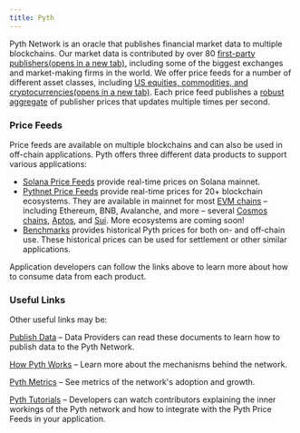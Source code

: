 ```yaml
---
title: Pyth
---
```

Pyth Network is an oracle that publishes financial market data to multiple blockchains. Our market data is contributed by over 80 [first-party publishers(opens in a new tab)](https://pyth.network/publishers/), including some of the biggest exchanges and market-making firms in the world. We offer price feeds for a number of different asset classes, including [US equities, commodities, and cryptocurrencies(opens in a new tab)](https://pyth.network/price-feeds/). Each price feed publishes a [robust aggregate](https://docs.pyth.network/documentation/how-pyth-works/price-aggregation) of publisher prices that updates multiple times per second.

### Price Feeds

Price feeds are available on multiple blockchains and can also be used in off-chain applications. Pyth offers three different data products to support various applications:

*   [Solana Price Feeds](https://docs.pyth.network/documentation/solana-price-feeds) provide real-time prices on Solana mainnet.
*   [Pythnet Price Feeds](https://docs.pyth.network/documentation/pythnet-price-feeds) provide real-time prices for 20+ blockchain ecosystems. They are available in mainnet for most [EVM chains](https://docs.pyth.network/documentation/pythnet-price-feeds/evm) – including Ethereum, BNB, Avalanche, and more – several [Cosmos chains](https://docs.pyth.network/documentation/pythnet-price-feeds/cosmwasm), [Aptos](https://docs.pyth.network/documentation/pythnet-price-feeds/aptos), and [Sui](https://docs.pyth.network/documentation/pythnet-price-feeds/sui). More ecosystems are coming soon!
*   [Benchmarks](https://docs.pyth.network/documentation/benchmarks) provides historical Pyth prices for both on- and off-chain use. These historical prices can be used for settlement or other similar applications.

Application developers can follow the links above to learn more about how to consume data from each product.

### Useful Links

Other useful links may be:

[Publish Data](https://docs.pyth.network/documentation/publish-data) – Data Providers can read these documents to learn how to publish data to the Pyth Network.

[How Pyth Works](https://docs.pyth.network/documentation/how-pyth-works) – Learn more about the mechanisms behind the network.

[Pyth Metrics](https://docs.pyth.network/documentation/metrics) – See metrics of the network's adoption and growth.

[Pyth Tutorials](https://youtube.com/playlist?list=PL-wxIsxi1V--5-p0eREKI0H8eszz7MGEg) – Developers can watch contributors explaining the inner workings of the Pyth network and how to integrate with the Pyth Price Feeds in your application.
